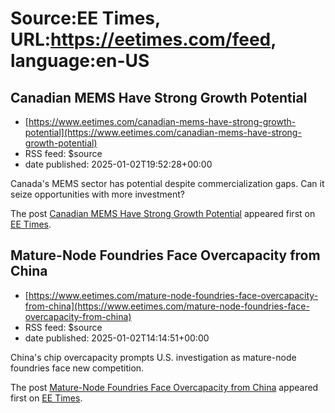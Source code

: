 # Source:EE Times, URL:https://eetimes.com/feed, language:en-US

## Canadian MEMS Have Strong Growth Potential
 - [https://www.eetimes.com/canadian-mems-have-strong-growth-potential](https://www.eetimes.com/canadian-mems-have-strong-growth-potential)
 - RSS feed: $source
 - date published: 2025-01-02T19:52:28+00:00

<p>Canada's MEMS sector has potential despite commercialization gaps. Can it seize opportunities with more investment?</p>
<p>The post <a href="https://www.eetimes.com/canadian-mems-have-strong-growth-potential/">Canadian MEMS Have Strong Growth Potential</a> appeared first on <a href="https://www.eetimes.com">EE Times</a>.</p>

## Mature-Node Foundries Face Overcapacity from China
 - [https://www.eetimes.com/mature-node-foundries-face-overcapacity-from-china](https://www.eetimes.com/mature-node-foundries-face-overcapacity-from-china)
 - RSS feed: $source
 - date published: 2025-01-02T14:14:51+00:00

<p>China's chip overcapacity prompts U.S. investigation as mature-node foundries face new competition. </p>
<p>The post <a href="https://www.eetimes.com/mature-node-foundries-face-overcapacity-from-china/">Mature-Node Foundries Face Overcapacity from China</a> appeared first on <a href="https://www.eetimes.com">EE Times</a>.</p>

